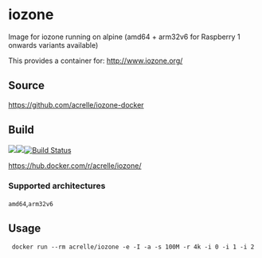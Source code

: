 # iozone

Image for iozone running on alpine (amd64 + arm32v6 for Raspberry 1 onwards variants available)

This provides a container for: http://www.iozone.org/

## Source
https://github.com/acrelle/iozone-docker

## Build

[![](https://images.microbadger.com/badges/version/acrelle/iozone.svg)](https://microbadger.com/images/acrelle/iozone "Get your own version badge on microbadger.com")[![](https://images.microbadger.com/badges/image/acrelle/iozone.svg)](https://microbadger.com/images/acrelle/iozone "Get your own image badge on microbadger.com")[![Build Status](https://travis-ci.com/acrelle/iozone-docker.svg?branch=master)](https://travis-ci.com/acrelle/iozone-docker)

https://hub.docker.com/r/acrelle/iozone/

### Supported architectures

`amd64`,`arm32v6`

## Usage

```
 docker run --rm acrelle/iozone -e -I -a -s 100M -r 4k -i 0 -i 1 -i 2
```
